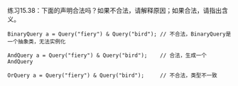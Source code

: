 练习15.38：下面的声明合法吗？如果不合法，请解释原因；如果合法，请指出含义。

```
BinaryQuery a = Query("fiery") & Query("bird");	// 不合法，BinaryQuery是一个抽象类，无法实例化

AndQuery a = Query("fiery") & Query("bird");	// 合法，生成一个AndQuery

OrQuery a = Query("fiery") & Query("bird");		// 不合法，类型不一致
```

